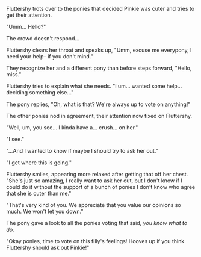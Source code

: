 Fluttershy trots over to the ponies that decided Pinkie was cuter and tries to get their attention.

"Umm… Hello?"

The crowd doesn't respond…

Fluttershy clears her throat and speaks up, "Umm, excuse me everypony, I need your help– if you don't mind."

They recognize her and a different pony than before steps forward, "Hello, miss."

Fluttershy tries to explain what she needs. "I um… wanted some help… deciding something else…"

The pony replies, "Oh, what is that? We're always up to vote on anything!"

The other ponies nod in agreement, their attention now fixed on Fluttershy.

"Well, um, you see… I kinda have a… crush… on her."

"I see."

"…And I wanted to know if maybe I should try to ask her out."

"I get where this is going."

Fluttershy smiles, appearing more relaxed after getting that off her chest. "She's just so amazing, I really want to ask her out, but I don't know if I could do it without the support of a bunch of ponies I don't know who agree that she is cuter than me."

"That's very kind of you. We appreciate that you value our opinions so much. We won't let you down."

The pony gave a look to all the ponies voting that said, *you know what to do.*

"Okay ponies, time to vote on this filly's feelings! Hooves up if you think Fluttershy should ask out Pinkie!"
